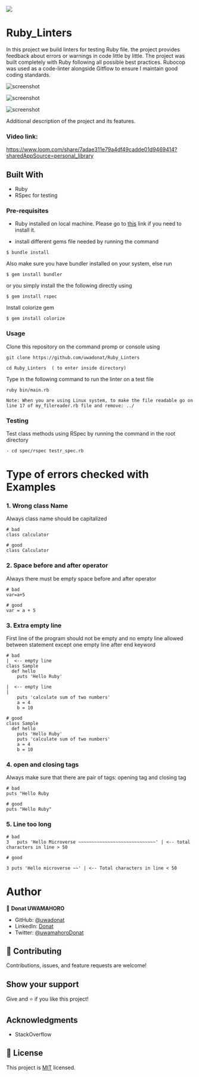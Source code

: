 ![](https://img.shields.io/badge/Microverse-blueviolet)

# Ruby_Linters
In this project we build linters for testing Ruby file. the project provides feedback about errors or warnings in code little by little. 
The project was built completely with Ruby following all possible best practices. Rubocop was used as a code-linter alongside Gitflow to ensure I maintain good coding standards.

![screenshot](https://github.com/uwadonat/Ruby_Linters/blob/dev-feature1/images/screenshot1.JPG)

![screenshot](https://github.com/uwadonat/Ruby_Linters/blob/dev-feature1/images/screenshot2.JPG)

![screenshot](https://github.com/uwadonat/Ruby_Linters/blob/dev-feature1/images/screenshot3.JPG)

Additional description of the project and its features.
### Video link:

https://www.loom.com/share/7adae311e79a4df49cadde01d9469414?sharedAppSource=personal_library

## Built With

- Ruby
- RSpec for testing

### Pre-requisites

- Ruby installed on local machine. Please go to [this](https://www.ruby-lang.org/en/documentation/installation/) link if you need to install it.

- install  different gems file needed by running the command
```
$ bundle install 
```
Also make sure you have bundler installed on your system, else run
```
$ gem install bundler 
```
or you simply install the the following directly using
```
$ gem install rspec 
```
Install colorize gem
```
$ gem install colorize 
```
### Usage

Clone this repository on the command promp or console using

```
git clone https://github.com/uwadonat/Ruby_Linters
```
```
cd Ruby_Linters  ( to enter inside directory)
```

Type in the following command to run the linter on a test file
```
ruby bin/main.rb

Note: When you are using Linux system, to make the file readable go on line 17 of my_filereader.rb file and remove: ../ 
```
### Testing
Test class methods using RSpec by running the command in the root directory 
```
- cd spec/rspec testr_spec.rb

```
# Type of errors checked with Examples
### 1. Wrong class Name

Always class name should be capitalized

```
# bad
class calculator

# good
class Calculator
```
### 2. Space before and after operator

Always there must be empty space before and after operator

```
# bad
var=a+5

# good
var = a + 5
```
### 3. Extra empty line

First line of the program should not be empty and no empty line allowed between statement except one empty line after end keyword

```
# bad
|  <-- empty line 
class Sample
  def hello
    puts 'Hello Ruby'

|  <-- empty line
|
    puts 'calculate sum of two numbers'
    a = 4
    b = 10

# good
class Sample
  def hello
    puts 'Hello Ruby'
    puts 'calculate sum of two numbers'
    a = 4
    b = 10
```

### 4. open and closing tags
Always make sure that there are pair of tags: opening tag and closing tag
```
# bad
puts "Hello Ruby

# good
puts "Hello Ruby"
```
### 5. Line too long
```
# bad
3   puts 'Hello Microverse ~~~~~~~~~~~~~~~~~~~~~~~~~~~~~' | <-- total characters in line > 50 

# good

3 puts 'Hello microverse ~~' | <-- Total characters in line < 50
```

# Author

👤 **Donat UWAMAHORO**

- GitHub: [@uwadonat](https://github.com/uwadonat)
- LinkedIn: [Donat](www.linkedIn.com/in/uwamahoro-donat-84b5bb1b7/)
- Twitter: [@uwamahoroDonat](https://twitter.com/uwamahoroDonat)

## 🤝 Contributing

Contributions, issues, and feature requests are welcome!

## Show your support

Give and ⭐️ if you like this project!

## Acknowledgments

- StackOverflow

## 📝 License

This project is [MIT](https://opensource.org/licenses/MIT) licensed.
